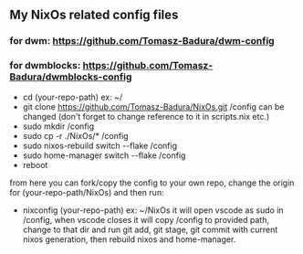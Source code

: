 ## My NixOs related config files
### for dwm: https://github.com/Tomasz-Badura/dwm-config
### for dwmblocks: https://github.com/Tomasz-Badura/dwmblocks-config

- cd (your-repo-path) ex: ~/
- git clone https://github.com/Tomasz-Badura/NixOs.git
/config can be changed (don't forget to change reference to it in scripts.nix etc.)
- sudo mkdir /config
- sudo cp -r ./NixOs/* /config
- sudo nixos-rebuild switch --flake /config
- sudo home-manager switch --flake /config
- reboot

from here you can fork/copy the config to your own repo, change the origin for (your-repo-path/NixOs)
and then run:
- nixconfig (your-repo-path) ex: ~/NixOs
it will open vscode as sudo in /config, when vscode closes it will copy /config to provided path, change to that dir and run git add, git stage, git commit with current nixos generation, then rebuild nixos and home-manager.
